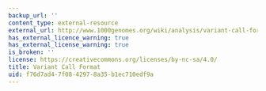 ```yaml
---
backup_url: ''
content_type: external-resource
external_url: http://www.1000genomes.org/wiki/analysis/variant-call-format/vcf-variant-call-format-version-42
has_external_licence_warning: true
has_external_license_warning: true
is_broken: ''
license: https://creativecommons.org/licenses/by-nc-sa/4.0/
title: Variant Call Format
uid: f76d7ad4-7f08-4297-8a35-b1ec710edf9a
---
```

